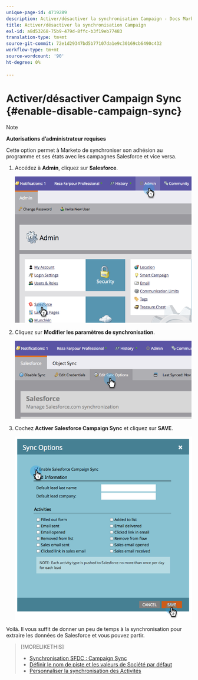```yaml
---
unique-page-id: 4719289
description: Activer/désactiver la synchronisation Campaign - Docs Marketo - Documentation du produit
title: Activer/désactiver la synchronisation Campaign
exl-id: a8d53268-75b9-479d-8ffc-b3f19eb77483
translation-type: tm+mt
source-git-commit: 72e1d29347bd5b77107da1e9c30169cb6490c432
workflow-type: tm+mt
source-wordcount: '90'
ht-degree: 0%

---
```


# Activer/désactiver Campaign Sync {#enable-disable-campaign-sync}

>[!NOTE]
>
>**Autorisations d’administrateur requises**

Cette option permet à Marketo de synchroniser son adhésion au programme et ses états avec les campagnes Salesforce et vice versa.

1. Accédez à **Admin**, cliquez sur **Salesforce**.

   ![](assets/image2014-12-9-13-3a36-3a49.png)

1. Cliquez sur **Modifier les paramètres de synchronisation**.

   ![](assets/image2014-12-9-13-3a37-3a0.png)

1. Cochez **Activer Salesforce Campaign Sync** et cliquez sur **SAVE**.

   ![](assets/image2014-12-9-13-3a37-3a8.png)

Voilà. Il vous suffit de donner un peu de temps à la synchronisation pour extraire les données de Salesforce et vous pouvez partir.

>[!MORELIKETHIS]
>
>* [Synchronisation SFDC : Campaign Sync](/help/marketo/product-docs/crm-sync/salesforce-sync/sfdc-sync-details/sfdc-sync-campaign-sync.md)
>* [Définir le nom de piste et les valeurs de Société par défaut](/help/marketo/product-docs/crm-sync/salesforce-sync/setup/optional-steps/set-default-person-last-name-and-company-name.md)
>* [Personnaliser la synchronisation des Activités](/help/marketo/product-docs/crm-sync/salesforce-sync/setup/optional-steps/customize-activities-sync.md)

